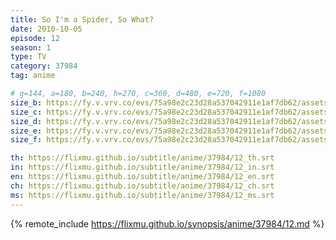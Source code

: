 ```yaml
---
title: So I'm a Spider, So What?
date: 2010-10-05
episode: 12
season: 1
type: TV
category: 37984
tag: anime

# g=144, a=180, b=240, h=270, c=360, d=480, e=720, f=1080
size_b: https://fy.v.vrv.co/evs/75a98e2c23d28a537042911e1af7db62/assets/476db92a153221ed296c1740f6ec43cf_4012589.mp4
size_c: https://fy.v.vrv.co/evs/75a98e2c23d28a537042911e1af7db62/assets/476db92a153221ed296c1740f6ec43cf_4012588.mp4
size_d: https://fy.v.vrv.co/evs/75a98e2c23d28a537042911e1af7db62/assets/476db92a153221ed296c1740f6ec43cf_4012590.mp4
size_e: https://fy.v.vrv.co/evs/75a98e2c23d28a537042911e1af7db62/assets/476db92a153221ed296c1740f6ec43cf_4012591.mp4
size_f: https://fy.v.vrv.co/evs/75a98e2c23d28a537042911e1af7db62/assets/476db92a153221ed296c1740f6ec43cf_4012592.mp4

th: https://flixmu.github.io/subtitle/anime/37984/12_th.srt
in: https://flixmu.github.io/subtitle/anime/37984/12_in.srt
en: https://flixmu.github.io/subtitle/anime/37984/12_en.srt
ch: https://flixmu.github.io/subtitle/anime/37984/12_ch.srt
ms: https://flixmu.github.io/subtitle/anime/37984/12_ms.srt
---
```

{% remote_include https://flixmu.github.io/synopsis/anime/37984/12.md %}
